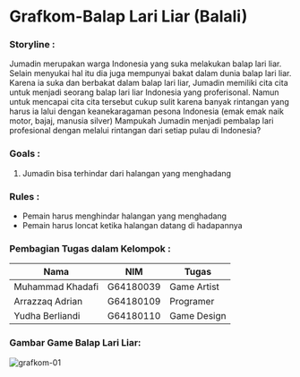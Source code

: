 # Grafkom-Balap Lari Liar (Balali)

### Storyline :
Jumadin merupakan warga Indonesia yang suka melakukan balap lari liar. Selain menyukai hal itu dia juga mempunyai bakat dalam dunia balap lari liar. Karena ia suka dan berbakat dalam balap lari liar, Jumadin memiliki cita cita untuk menjadi seorang balap lari liar Indonesia yang proferisonal. Namun untuk mencapai cita cita tersebut cukup sulit karena banyak rintangan yang harus ia lalui dengan keanekaragaman pesona Indonesia (emak emak naik motor, bajaj, manusia silver) Mampukah Jumadin menjadi pembalap lari profesional dengan melalui rintangan dari setiap pulau di Indonesia?

### Goals :
1. Jumadin bisa terhindar dari halangan yang menghadang 

### Rules :
- Pemain harus menghindar halangan yang menghadang
- Pemain harus loncat ketika halangan datang di hadapannya

### Pembagian Tugas dalam Kelompok :
| Nama | NIM | Tugas |
| ------------- | ------------- |------------- |
| Muhammad Khadafi | G64180039 | Game Artist |
| Arrazzaq Adrian | G64180109 | Programer |
| Yudha Berliandi | G64180110 | Game Design  |

### Gambar Game Balap Lari Liar:
![grafkom-01](https://user-images.githubusercontent.com/60167974/103504801-12eee980-4e8b-11eb-8a37-e71685510379.png)
